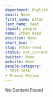 ```yaml
---
department: English
email: None
first_name: Ethan
last_name: Reed
layout: people
name: Ethan Reed
position: None
short_bio: ''
slug: ethan-reed
status: not_current
twitter: None
website: None
people-category:
- 2015-2016
- Praxis Fellow
---
```


No Content Found
